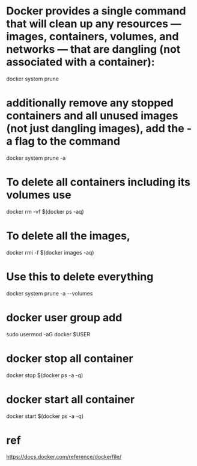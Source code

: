 # Docker provides a single command that will clean up any resources — images, containers, volumes, and networks — that are dangling (not associated with a container):
docker system prune
# additionally remove any stopped containers and all unused images (not just dangling images), add the -a flag to the command
docker system prune -a
# To delete all containers including its volumes use
docker rm -vf $(docker ps -aq)
# To delete all the images,
docker rmi -f $(docker images -aq)
# Use this to delete everything
docker system prune -a --volumes



# docker user group add
sudo usermod -aG docker $USER

# docker stop all container
docker stop $(docker ps -a -q)

# docker start all container
docker start $(docker ps -a -q)


# ref
https://docs.docker.com/reference/dockerfile/